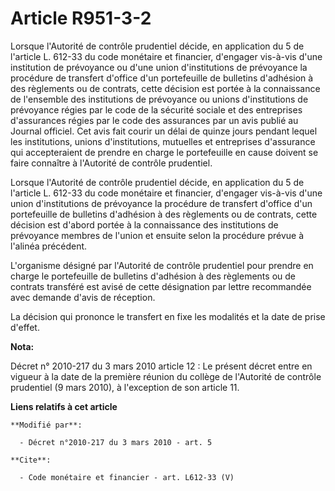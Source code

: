 # Article R951-3-2

Lorsque l'Autorité de contrôle prudentiel décide, en application du 5 de l'article L. 612-33 du code monétaire et financier,
d'engager vis-à-vis d'une institution de prévoyance ou d'une union d'institutions de prévoyance la procédure de transfert
d'office d'un portefeuille de bulletins d'adhésion à des règlements ou de contrats, cette décision est portée à la
connaissance de l'ensemble des institutions de prévoyance ou unions d'institutions de prévoyance régies par le code de la
sécurité sociale et des entreprises d'assurances régies par le code des assurances par un avis publié au Journal officiel.
Cet avis fait courir un délai de quinze jours pendant lequel les institutions, unions d'institutions, mutuelles et
entreprises d'assurance qui accepteraient de prendre en charge le portefeuille en cause doivent se faire connaître à
l'Autorité de contrôle prudentiel. 

Lorsque l'Autorité de contrôle prudentiel décide, en application du 5 de l'article L. 612-33 du code monétaire et financier,
d'engager vis-à-vis d'une union d'institutions de prévoyance la procédure de transfert d'office d'un portefeuille de
bulletins d'adhésion à des règlements ou de contrats, cette décision est d'abord portée à la connaissance des institutions de
prévoyance membres de l'union et ensuite selon la procédure prévue à l'alinéa précédent.

L'organisme désigné par l'Autorité de contrôle prudentiel pour prendre en charge le portefeuille de bulletins d'adhésion à
des règlements ou de contrats transféré est avisé de cette désignation par lettre recommandée avec demande d'avis de
réception. 

La décision qui prononce le transfert en fixe les modalités et la date de prise d'effet.

**Nota:**

Décret n° 2010-217 du 3 mars 2010 article 12 : Le présent décret entre en vigueur à la date de la première réunion du collège
de l'Autorité de contrôle prudentiel (9 mars 2010), à l'exception de son article 11.

**Liens relatifs à cet article**

	**Modifié par**:

	  - Décret n°2010-217 du 3 mars 2010 - art. 5

	**Cite**:

	  - Code monétaire et financier - art. L612-33 (V)
